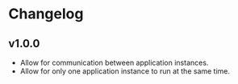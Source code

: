 # Changelog

## v1.0.0

- Allow for communication between application instances.
- Allow for only one application instance to run at the same time.
